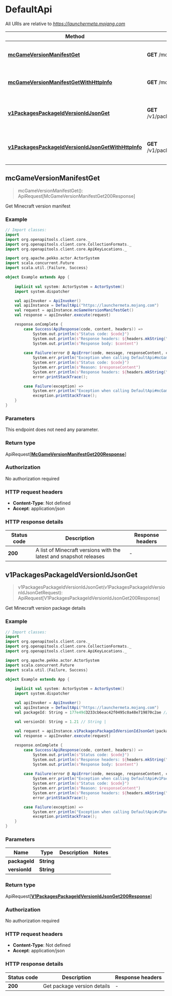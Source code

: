 # DefaultApi

All URIs are relative to *https://launchermeta.mojang.com*

Method | HTTP request | Description
------------- | ------------- | -------------
[**mcGameVersionManifestGet**](DefaultApi.md#mcGameVersionManifestGet) | **GET** /mc/game/version_manifest | Get Minecraft version manifest
[**mcGameVersionManifestGetWithHttpInfo**](DefaultApi.md#mcGameVersionManifestGetWithHttpInfo) | **GET** /mc/game/version_manifest | Get Minecraft version manifest
[**v1PackagesPackageIdVersionIdJsonGet**](DefaultApi.md#v1PackagesPackageIdVersionIdJsonGet) | **GET** /v1/packages/{packageId}/{versionId}.json | Get Minecraft version package details
[**v1PackagesPackageIdVersionIdJsonGetWithHttpInfo**](DefaultApi.md#v1PackagesPackageIdVersionIdJsonGetWithHttpInfo) | **GET** /v1/packages/{packageId}/{versionId}.json | Get Minecraft version package details



## mcGameVersionManifestGet

> mcGameVersionManifestGet(): ApiRequest[McGameVersionManifestGet200Response]

Get Minecraft version manifest

### Example

```scala
// Import classes:
import 
import org.openapitools.client.core._
import org.openapitools.client.core.CollectionFormats._
import org.openapitools.client.core.ApiKeyLocations._

import org.apache.pekko.actor.ActorSystem
import scala.concurrent.Future
import scala.util.{Failure, Success}

object Example extends App {
    
    implicit val system: ActorSystem = ActorSystem()
    import system.dispatcher

    val apiInvoker = ApiInvoker()
    val apiInstance = DefaultApi("https://launchermeta.mojang.com")    
    val request = apiInstance.mcGameVersionManifestGet()
    val response = apiInvoker.execute(request)

    response.onComplete {
        case Success(ApiResponse(code, content, headers)) =>
            System.out.println(s"Status code: $code}")
            System.out.println(s"Response headers: ${headers.mkString(", ")}")
            System.out.println(s"Response body: $content")
        
        case Failure(error @ ApiError(code, message, responseContent, cause, headers)) =>
            System.err.println("Exception when calling DefaultApi#mcGameVersionManifestGet")
            System.err.println(s"Status code: $code}")
            System.err.println(s"Reason: $responseContent")
            System.err.println(s"Response headers: ${headers.mkString(", ")}")
            error.printStackTrace();

        case Failure(exception) => 
            System.err.println("Exception when calling DefaultApi#mcGameVersionManifestGet")
            exception.printStackTrace();
    }
}
```

### Parameters

This endpoint does not need any parameter.

### Return type

ApiRequest[[**McGameVersionManifestGet200Response**](McGameVersionManifestGet200Response.md)]


### Authorization

No authorization required

### HTTP request headers

- **Content-Type**: Not defined
- **Accept**: application/json

### HTTP response details
| Status code | Description | Response headers |
|-------------|-------------|------------------|
| **200** | A list of Minecraft versions with the latest and snapshot releases |  -  |


## v1PackagesPackageIdVersionIdJsonGet

> v1PackagesPackageIdVersionIdJsonGet(v1PackagesPackageIdVersionIdJsonGetRequest): ApiRequest[V1PackagesPackageIdVersionIdJsonGet200Response]

Get Minecraft version package details

### Example

```scala
// Import classes:
import 
import org.openapitools.client.core._
import org.openapitools.client.core.CollectionFormats._
import org.openapitools.client.core.ApiKeyLocations._

import org.apache.pekko.actor.ActorSystem
import scala.concurrent.Future
import scala.util.{Failure, Success}

object Example extends App {
    
    implicit val system: ActorSystem = ActorSystem()
    import system.dispatcher

    val apiInvoker = ApiInvoker()
    val apiInstance = DefaultApi("https://launchermeta.mojang.com")
    val packageId: String = 177e49d3233cb6eac42f0495c0a48e719870c2ae // String | 

    val versionId: String = 1.21 // String | 
    
    val request = apiInstance.v1PackagesPackageIdVersionIdJsonGet(packageId, versionId)
    val response = apiInvoker.execute(request)

    response.onComplete {
        case Success(ApiResponse(code, content, headers)) =>
            System.out.println(s"Status code: $code}")
            System.out.println(s"Response headers: ${headers.mkString(", ")}")
            System.out.println(s"Response body: $content")
        
        case Failure(error @ ApiError(code, message, responseContent, cause, headers)) =>
            System.err.println("Exception when calling DefaultApi#v1PackagesPackageIdVersionIdJsonGet")
            System.err.println(s"Status code: $code}")
            System.err.println(s"Reason: $responseContent")
            System.err.println(s"Response headers: ${headers.mkString(", ")}")
            error.printStackTrace();

        case Failure(exception) => 
            System.err.println("Exception when calling DefaultApi#v1PackagesPackageIdVersionIdJsonGet")
            exception.printStackTrace();
    }
}
```

### Parameters


Name | Type | Description  | Notes
------------- | ------------- | ------------- | -------------
 **packageId** | **String**|  |
 **versionId** | **String**|  |

### Return type

ApiRequest[[**V1PackagesPackageIdVersionIdJsonGet200Response**](V1PackagesPackageIdVersionIdJsonGet200Response.md)]


### Authorization

No authorization required

### HTTP request headers

- **Content-Type**: Not defined
- **Accept**: application/json

### HTTP response details
| Status code | Description | Response headers |
|-------------|-------------|------------------|
| **200** | Get package version details |  -  |

